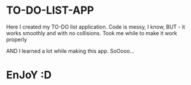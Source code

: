 # TO-DO-LIST-APP

Here I created my TO-DO list application. Code is messy, I know, BUT - it works smoothly and with no collisions. Took me while to make it work properly

AND I learned a lot while making this app. SoOooo...

# EnJoY :D
